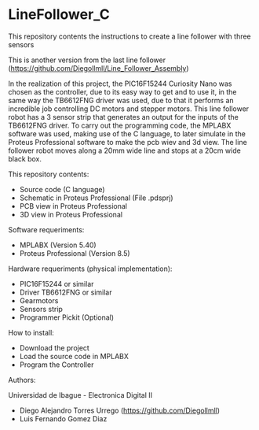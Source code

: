 # LineFollower_C

This repository contents the instructions to create a line follower with three sensors

This is another version from the last line follower (https://github.com/Diegollmll/Line_Follower_Assembly)

In the realization of this project, the PIC16F15244 Curiosity Nano was chosen as the controller, due to its easy way to get and to use it, in the same way the TB6612FNG driver was used, due to that it performs an incredible job controlling DC motors and stepper motors. This line follower robot has a 3 sensor strip that generates an output for the inputs of the TB6612FNG driver. To carry out the programming code, the MPLABX software was used, making use of the C language, to later simulate in the Proteus Professional software to make the pcb wiev and 3d view. The line follower robot moves along a 20mm wide line and stops at a 20cm wide black box.

This repository contents:

- Source code (C language)
- Schematic in Proteus Professional (File .pdsprj)
- PCB view in Proteus Professional
- 3D view in Proteus Professional

Software requeriments:

- MPLABX (Version 5.40)
- Proteus Professional (Version 8.5)

Hardware requeriments (physical implementation):

- PIC16F15244 or similar
- Driver TB6612FNG or similar
- Gearmotors
- Sensors strip
- Programmer Pickit (Optional)

How to install:

- Download the project
- Load the source code in MPLABX
- Program the Controller

Authors:

Universidad de Ibague - Electronica Digital II

- Diego Alejandro Torres Urrego (https://github.com/Diegollmll)
- Luis Fernando Gomez Diaz
